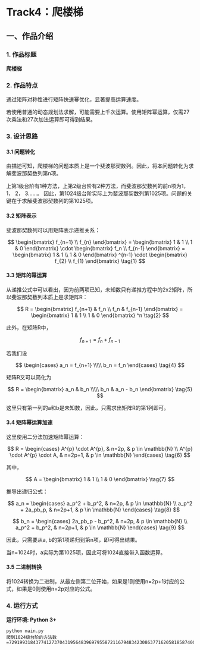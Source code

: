 # Track4：爬楼梯

## 一、作品介绍

### 1. 作品标题

**爬楼梯**

### 2. 作品特点

通过矩阵对称性进行矩阵快速幂优化，显著提高运算速度。

若使用普通的动态规划法求解，可能需要上千次运算。使用矩阵幂运算，仅需27次乘法和27次加法运算即可得到结果。

### 3. 设计思路

#### 3.1 问题转化
由描述可知，爬楼梯的问题本质上是一个斐波那契数列。因此，将本问题转化为求解斐波那契数列第n项。

上第1级台阶有1种方法，上第2级台阶有2种方法，而斐波那契数列的前n项为1， 1， 2， 3……。
因此，第1024级台阶实际上为斐波那契数列第1025项。问题的关键在于求解斐波那契数列的第1025项。

#### 3.2 矩阵表示

斐波那契数列可以用矩阵表示递推关系：

$$
    \begin{bmatrix}
        f_{n+1} \\
        f_{n}
    \end{bmatrix}
    =
    \begin{bmatrix}
        1 & 1 \\
        1 & 0
    \end{bmatrix}
    \cdot
    \begin{bmatrix}
        f_n \\
        f_{n-1}
    \end{bmatrix}
    =
     \begin{bmatrix}
        1 & 1 \\
        1 & 0
    \end{bmatrix}
    ^{n-1}
    \cdot
    \begin{bmatrix}
        f_{2} \\
        f_{1}
    \end{bmatrix} \tag{1}
$$

#### 3.3 矩阵的幂运算

从递推公式中可以看出，因为前两项已知，未知数只有递推方程中的2x2矩阵，所以斐波那契数列本质上是求矩阵R：

$$
    R =
    \begin{bmatrix}
        f_{n+1} & f_n \\
        f_n & f_{n-1}
    \end{bmatrix}
    =
    \begin{bmatrix}
        1 & 1 \\
        1 & 0
    \end{bmatrix}
    ^n \tag{2}
$$

此外，在矩阵R中，

$$
    f_{n+1} = f_n + f_{n-1} \tag{3}
$$

若我们设

$$
    \begin{cases}
    a_n = f_{n+1} \\\\\
    b_n = f_n
    \end{cases} \tag{4}
$$

矩阵R又可以简化为

$$
    R =
    \begin{bmatrix}
    a_n & b_n \\\\\
    b_n & a_n - b_n
    \end{bmatrix} \tag{5}
$$

这里只有第一列的a和b是未知数，因此，只需求出矩阵R的第1列即可。

#### 3.4 矩阵幂运算加速

这里使用二分法加速矩阵幂运算：

$$
    R = 
    \begin{cases}
        A^{p} \cdot A^{p}, & n=2p, & p \in \mathbb{N} \\
        A^{p} \cdot A^{p} \cdot A, & n=2p+1, & p \in \mathbb{N} 
    \end{cases} \tag{6}
$$

其中，

$$
    A =
    \begin{bmatrix}
        1 & 1 \\
        1 & 0
    \end{bmatrix} \tag{7}
$$

推导出递归公式：

$$
    a_n = 
    \begin{cases}
        a_p^2 + b_p^2, & n=2p, & p \in \mathbb{N} \\
        a_p^2 + 2a_pb_p, & n=2p+1, & p \in \mathbb{N}
    \end{cases} \tag{8}
$$

$$
    b_n = 
    \begin{cases}
        2a_pb_p - b_p^2, & n=2p, & p \in \mathbb{N} \\
        a_p^2 + b_p^2, & n=2p+1, & p \in \mathbb{N}
    \end{cases} \tag{9}
$$

因此，只需要从a, b的第1项递归到第n项，即可得出结果。

当n=1024时，a实际为第1025项，因此可将1024直接带入函数运算。

#### 3.5 二进制转换

将1024转换为二进制，从最左侧第二位开始，如果是1则使用n=2p+1对应的公式，如果是0则使用n=2p对应的公式。

### 4. 运行方式

**运行环境: Python 3+**

```shell
python main.py
爬到1024级台阶的方法数=7291993184377412737043195648396979558721167948342308637716205818587400148912186579874409368754354848994831816250311893410648104792440789475340471377366852420526027975140687031196633477605718294523235826853392138525
